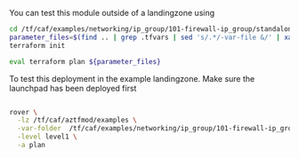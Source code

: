 You can test this module outside of a landingzone using

```bash
cd /tf/caf/examples/networking/ip_group/101-firewall-ip_group/standalone/
parameter_files=$(find .. | grep .tfvars | sed 's/.*/-var-file &/' | xargs)
terraform init

eval terraform plan ${parameter_files}

```

To test this deployment in the example landingzone. Make sure the launchpad has been deployed first

```bash

rover \
  -lz /tf/caf/aztfmod/examples \
  -var-folder  /tf/caf/examples/networking/ip_group/101-firewall-ip_group/standalone/ \
  -level level1 \
  -a plan

```